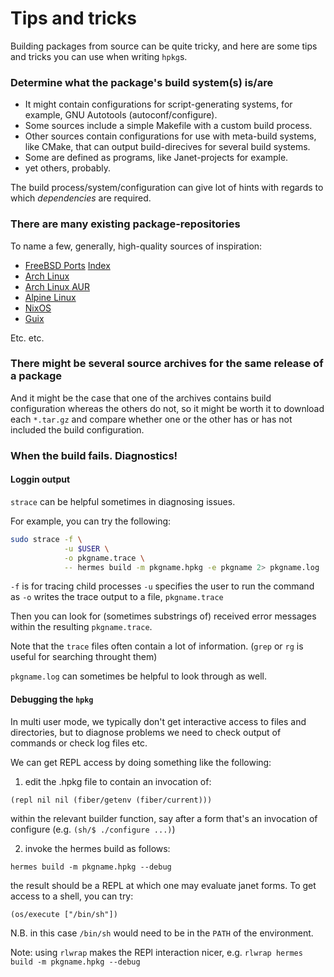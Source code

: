 # Tips and tricks

Building packages from source can be quite tricky, and here are some tips and
tricks you can use when writing `hpkg`s.

### Determine what the package's build system(s) is/are

* It might contain configurations for script-generating systems, for example,
  GNU Autotools (autoconf/configure).
* Some sources include a simple Makefile with a custom build process.
* Other sources contain configurations for use with meta-build systems, like
  CMake, that can output build-direcives for several build systems.
* Some are defined as programs, like Janet-projects for example.
* yet others, probably.

The build process/system/configuration can give lot of hints with regards to
which _dependencies_ are required.

### There are many existing package-repositories

To name a few, generally, high-quality sources of inspiration:

* [FreeBSD Ports](https://www.freebsd.org/ports/) [Index](https://www.freshports.org/)
* [Arch Linux](https://wiki.archlinux.org/index.php/Official_repositories)
* [Arch Linux AUR](https://aur.archlinux.org/)
* [Alpine Linux](https://pkgs.alpinelinux.org/packages)
* [NixOS](https://nixos.org/nixos/packages.html)
* [Guix](https://guix.gnu.org/packages/)

Etc. etc.

### There might be several source archives for the same release of a package

And it might be the case that one of the archives contains build configuration
whereas the others do not, so it might be worth it to download each `*.tar.gz`
and compare whether one or the other has or has not included the build
configuration.

### When the build fails. Diagnostics!

#### Loggin output

`strace` can be helpful sometimes in diagnosing issues.

For example, you can try the following:

```sh
sudo strace -f \
            -u $USER \
            -o pkgname.trace \
            -- hermes build -m pkgname.hpkg -e pkgname 2> pkgname.log
```

`-f` is for tracing child processes
`-u` specifies the user to run the command as
`-o` writes the trace output to a file, `pkgname.trace`

Then you can look for (sometimes substrings of) received error messages within
the resulting `pkgname.trace`.

Note that the `trace` files often contain a lot of information. (`grep` or `rg`
is useful for searching throught them)

`pkgname.log` can sometimes be helpful to look through as well.

#### Debugging the `hpkg`

In multi user mode, we typically don't get interactive access to files and
directories, but to diagnose problems we need to check output of commands or
check log files etc.

We can get REPL access by doing something like the following:

1. edit the .hpkg file to contain an invocation of:

  `(repl nil nil (fiber/getenv (fiber/current)))`

  within the relevant builder function, say after a form that's an invocation of
  configure (e.g. `(sh/$ ./configure ...)`)

2. invoke the hermes build as follows:

  `hermes build -m pkgname.hpkg --debug`

  the result should be a REPL at which one may evaluate janet forms. To get access
  to a shell, you can try:

  `(os/execute ["/bin/sh"])`

  N.B. in this case `/bin/sh` would need to be in the `PATH` of the environment.

Note: using `rlwrap` makes the REPl interaction nicer, e.g.
`rlwrap hermes build -m pkgname.hpkg --debug`

